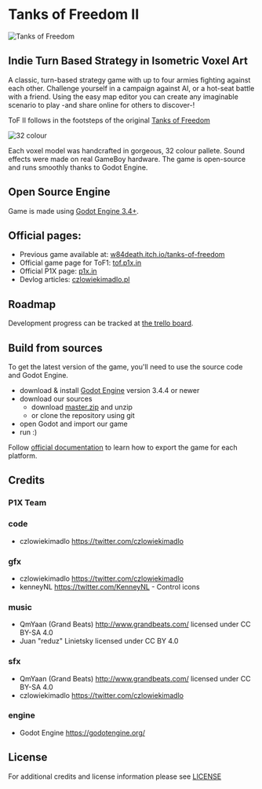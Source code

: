 # Tanks of Freedom II

![Tanks of Freedom](https://i.imgur.com/o2BNedS.png)

## Indie Turn Based Strategy in Isometric Voxel Art

A classic, turn-based strategy game with up to four armies fighting against each other. Challenge yourself in a campaign against AI, or a hot-seat battle with a friend. Using the easy map editor you can create any imaginable scenario to play -and share online for others to discover-!

ToF II follows in the footsteps of the original [Tanks of Freedom](https://github.com/w84death/Tanks-of-Freedom)

![32 colour](https://i.imgur.com/Oe6y4SO.jpg)

Each voxel model was handcrafted in gorgeous, 32 colour pallete. Sound effects were made on real GameBoy hardware. The game is open-source and runs smoothly thanks to Godot Engine.

## Open Source Engine
Game is made using [Godot Engine 3.4+](https://godotengine.org).

## Official pages:
- Previous game available at: [w84death.itch.io/tanks-of-freedom](https://w84death.itch.io/tanks-of-freedom)
- Official game page for ToF1: [tof.p1x.in](https://tof.p1x.in)
- Official P1X page: [p1x.in](https://p1x.in)
- Devlog articles: [czlowiekimadlo.pl](https://czlowiekimadlo.pl/blog)

## Roadmap

Development progress can be tracked at [the trello board](https://trello.com/b/RQOwyCwm/tanks-of-freedom-3-d).

## Build from sources
To get the latest version of the game, you'll need to use the source code and Godot Engine.

- download & install [Godot Engine](https://godotengine.org/download) version 3.4.4 or newer
- download our sources
  - download [master.zip](https://github.com/P1X-in/Tanks-of-Freedom-3-D/archive/refs/heads/master.zip) and unzip
  - or clone the repository using git
- open Godot and import our game
- run :)

Follow [official documentation](https://docs.godotengine.org/en/stable/getting_started/workflow/export/exporting_projects.html) to learn how to export the game for each platform.

## Credits

### P1X Team
###  code
   - czlowiekimadlo https://twitter.com/czlowiekimadlo

### gfx
   - czlowiekimadlo https://twitter.com/czlowiekimadlo
   - kenneyNL https://twitter.com/KenneyNL - Control icons

### music
   - QmYaan (Grand Beats) http://www.grandbeats.com/ licensed under CC BY-SA 4.0
   - Juan "reduz" Linietsky licensed under CC BY 4.0

### sfx
   - QmYaan (Grand Beats) http://www.grandbeats.com/ licensed under CC BY-SA 4.0
   - czlowiekimadlo https://twitter.com/czlowiekimadlo

### engine
   - Godot Engine https://godotengine.org/

## License

For additional credits and license information please see [LICENSE](LICENSE.md)